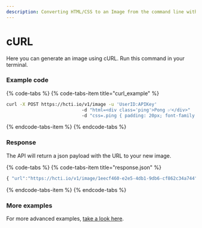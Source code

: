 ```yaml
---
description: Converting HTML/CSS to an Image from the command line with cURL.
---
```


# cURL

Here you can generate an image using cURL. Run this command in your terminal.

### Example code

{% code-tabs %}
{% code-tabs-item title="curl\_example" %}
```bash
curl -X POST https://hcti.io/v1/image -u 'UserID:APIKey'
                            -d "html=<div class='ping'>Pong ✅</div>"
                            -d "css=.ping { padding: 20px; font-family: 'sans-serif'; }"
```
{% endcode-tabs-item %}
{% endcode-tabs %}

### Response

The API will return a json payload with the URL to your new image.

{% code-tabs %}
{% code-tabs-item title="response.json" %}
```javascript
{ "url":"https://hcti.io/v1/image/1eecf460-e2e5-4db1-9db6-cf862c34a744" }
```
{% endcode-tabs-item %}
{% endcode-tabs %}

### More examples

For more advanced examples, [take a look here](../#examples).

